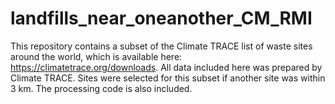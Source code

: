 # landfills_near_oneanother_CM_RMI

This repository contains a subset of the Climate TRACE list of waste sites around the world, which is available here: https://climatetrace.org/downloads. All data included here was prepared by Climate TRACE. Sites were selected for this subset if another site was within 3 km. The processing code is also included.

